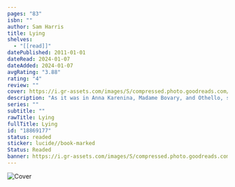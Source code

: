 ```yaml
---
pages: "83"
isbn: ""
author: Sam Harris
title: Lying
shelves:
  - "[[read]]"
datePublished: 2011-01-01
dateRead: 2024-01-07
dateAdded: 2024-01-07
avgRating: "3.88"
rating: "4"
review: ""
cover: https://i.gr-assets.com/images/S/compressed.photo.goodreads.com/books/1440069862l/18869177._SX318_.jpg
description: "As it was in Anna Karenina, Madame Bovary, and Othello, so it is in life. Most forms of private vice and public evil are kindled and sustained by lies. Acts of adultery and other personal betrayals, financial fraud, government corruption—even murder and genocide—generally require an additional moral defect: a willingness to lie."
series: ""
subtitle: ""
rawTitle: Lying
fullTitle: Lying
id: "18869177"
status: readed
sticker: lucide//book-marked
Status: Readed
banner: https://i.gr-assets.com/images/S/compressed.photo.goodreads.com/books/1440069862l/18869177._SX318_.jpg
---
```

![Cover](https:&#x2F;&#x2F;i.gr-assets.com&#x2F;images&#x2F;S&#x2F;compressed.photo.goodreads.com&#x2F;books&#x2F;1440069862l&#x2F;18869177._SX318_.jpg)
